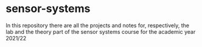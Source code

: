 # sensor-systems
In this repository there are all the projects and notes for, respectively, the lab and the theory part of the sensor systems course for the academic year 2021/22
